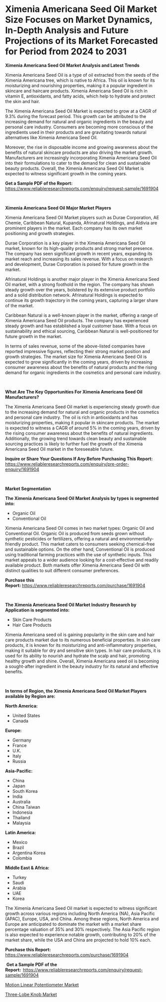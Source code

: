 <p><h1>Ximenia Americana Seed Oil Market Size Focuses on Market Dynamics, In-Depth Analysis and Future Projections of its Market Forecasted for Period from 2024 to 2031</h1></p><p><strong>Ximenia Americana Seed Oil Market Analysis and Latest Trends</strong></p>
<p><p>Ximenia Americana Seed Oil is a type of oil extracted from the seeds of the Ximenia Americana tree, which is native to Africa. This oil is known for its moisturizing and nourishing properties, making it a popular ingredient in skincare and haircare products. Ximenia Americana Seed Oil is rich in vitamin E, antioxidants, and fatty acids, which help to hydrate and protect the skin and hair.</p><p>The Ximenia Americana Seed Oil Market is expected to grow at a CAGR of 9.3% during the forecast period. This growth can be attributed to the increasing demand for natural and organic ingredients in the beauty and personal care industry. Consumers are becoming more conscious of the ingredients used in their products and are gravitating towards natural alternatives like Ximenia Americana Seed Oil.</p><p>Moreover, the rise in disposable income and growing awareness about the benefits of natural skincare products are also driving the market growth. Manufacturers are increasingly incorporating Ximenia Americana Seed Oil into their formulations to cater to the demand for clean and sustainable beauty products. Overall, the Ximenia Americana Seed Oil Market is expected to witness significant growth in the coming years.</p></p>
<p><strong>Get a Sample PDF of the Report:&nbsp;</strong> <a href="https://www.reliableresearchreports.com/enquiry/request-sample/1691904">https://www.reliableresearchreports.com/enquiry/request-sample/1691904</a></p>
<p>&nbsp;</p>
<p><strong>Ximenia Americana Seed Oil Major Market Players</strong></p>
<p><p>Ximenia Americana Seed Oil Market players such as Durae Corporation, AE Chemie, Caribbean Natural, Kupanda, Afrinatural Holdings, and Aldivia are prominent players in the market. Each company has its own market positioning and growth strategies.</p><p>Durae Corporation is a key player in the Ximenia Americana Seed Oil market, known for its high-quality products and strong market presence. The company has seen significant growth in recent years, expanding its market reach and increasing its sales revenue. With a focus on research and development, Durae Corporation is poised for future growth in the market.</p><p>Afrinatural Holdings is another major player in the Ximenia Americana Seed Oil market, with a strong foothold in the region. The company has shown steady growth over the years, bolstered by its extensive product portfolio and a solid distribution network. Afrinatural Holdings is expected to continue its growth trajectory in the coming years, capturing a larger share of the market.</p><p>Caribbean Natural is a well-known player in the market, offering a range of Ximenia Americana Seed Oil products. The company has experienced steady growth and has established a loyal customer base. With a focus on sustainability and ethical sourcing, Caribbean Natural is well-positioned for future growth in the market.</p><p>In terms of sales revenue, some of the above-listed companies have reported impressive figures, reflecting their strong market position and growth strategies. The market size for Ximenia Americana Seed Oil is expected to grow significantly in the coming years, driven by increasing consumer awareness about the benefits of natural products and the rising demand for organic ingredients in the cosmetics and personal care industry.</p></p>
<p>&nbsp;</p>
<p><strong>What Are The Key Opportunities For Ximenia Americana Seed Oil Manufacturers?</strong></p>
<p><p>The Ximenia Americana Seed Oil market is experiencing steady growth due to the increasing demand for natural and organic products in the cosmetics and personal care industry. The oil is rich in antioxidants and has moisturizing properties, making it popular in skincare products. The market is expected to witness a CAGR of around 5% in the coming years, driven by the rising consumer awareness about the benefits of natural ingredients. Additionally, the growing trend towards clean beauty and sustainable sourcing practices is likely to further fuel the growth of the Ximenia Americana Seed Oil market in the foreseeable future.</p></p>
<p><strong>Inquire or Share Your Questions If Any Before Purchasing This Report:</strong> <a href="https://www.reliableresearchreports.com/enquiry/pre-order-enquiry/1691904">https://www.reliableresearchreports.com/enquiry/pre-order-enquiry/1691904</a></p>
<p>&nbsp;</p>
<p><strong>Market Segmentation</strong></p>
<p><strong>The Ximenia Americana Seed Oil Market Analysis by types is segmented into:</strong></p>
<p><ul><li>Organic Oil</li><li>Conventional Oil</li></ul></p>
<p><p>Ximenia Americana Seed Oil comes in two market types: Organic Oil and Conventional Oil. Organic Oil is produced from seeds grown without synthetic pesticides or fertilizers, offering a natural and environmentally-friendly product. This market caters to consumers seeking chemical-free and sustainable options. On the other hand, Conventional Oil is produced using traditional farming practices with the use of synthetic inputs. This market appeals to a wider audience looking for a cost-effective and readily available product. Both markets offer Ximenia Americana Seed Oil with distinct qualities to suit different consumer preferences.</p></p>
<p><strong>Purchase this Report:&nbsp;</strong><a href="https://www.reliableresearchreports.com/purchase/1691904">https://www.reliableresearchreports.com/purchase/1691904</a></p>
<p>&nbsp;</p>
<p><strong>The Ximenia Americana Seed Oil Market Industry Research by Application is segmented into:</strong></p>
<p><ul><li>Skin Care Products</li><li>Hair Care Products</li></ul></p>
<p><p>Ximenia Americana seed oil is gaining popularity in the skin care and hair care products market due to its numerous beneficial properties. In skin care products, it is known for its moisturizing and anti-inflammatory properties, making it suitable for dry and sensitive skin types. In hair care products, it is used for its ability to nourish and hydrate the scalp and hair, promoting healthy growth and shine. Overall, Ximenia Americana seed oil is becoming a sought-after ingredient in the beauty industry for its natural and effective benefits.</p></p>
<p>&nbsp;</p>
<p><strong>In terms of Region, the Ximenia Americana Seed Oil Market Players available by Region are:</strong></p>
<p>
    <p> <strong> North America: </strong>
        <ul>
            <li>United States</li>
            <li>Canada</li>
        </ul>
        </p> 
    <p> <strong> Europe: </strong>
        <ul>
            <li>Germany</li>
            <li>France</li>
            <li>U.K.</li>
            <li>Italy</li>
            <li>Russia</li>
        </ul>
        </p> 
    <p> <strong> Asia-Pacific: </strong>
        <ul>
            <li>China</li>
            <li>Japan</li>
            <li>South Korea</li>
            <li>India</li>
            <li>Australia</li>
            <li>China Taiwan</li>
            <li>Indonesia</li>
            <li>Thailand</li>
            <li>Malaysia</li>
        </ul>
        </p> 
    <p> <strong> Latin America: </strong>
        <ul>
            <li>Mexico</li>
            <li>Brazil</li>
            <li>Argentina Korea</li>
            <li>Colombia</li>
        </ul>
        </p> 
    <p> <strong> Middle East & Africa: </strong>
        <ul>
            <li>Turkey</li>
            <li>Saudi</li>
            <li>Arabia</li>
            <li>UAE</li>
            <li>Korea</li>
        </ul>
    </p>
    </p>
<p><p>The Ximenia Americana Seed Oil market is expected to witness significant growth across various regions including North America (NA), Asia Pacific (APAC), Europe, USA, and China. Among these regions, North America and Europe are anticipated to dominate the market with a market share percentage valuation of 35% and 30% respectively. The Asia Pacific region is also expected to experience notable growth, contributing to 20% of the market share, while the USA and China are projected to hold 10% each.</p></p>
<p><strong>Purchase this Report: </strong><a href="https://www.reliableresearchreports.com/purchase/1691904">https://www.reliableresearchreports.com/purchase/1691904</a></p>
<p>&nbsp;<strong>Get a Sample PDF of the Report:&nbsp;&nbsp;</strong><a href="https://www.reliableresearchreports.com/enquiry/request-sample/1691904">https://www.reliableresearchreports.com/enquiry/request-sample/1691904</a></p>
<p><strong></strong></p>
<p><p><a href="https://issuu.com/reportprime-2/docs/motion-linear-potentiometer-market-size-2030.pptx">Motion Linear Potentiometer Market</a></p><p><a href="https://issuu.com/reportprime-2/docs/three-lobe-knob-market-size-2030.pptx">Three-Lobe Knob Market</a></p></p>